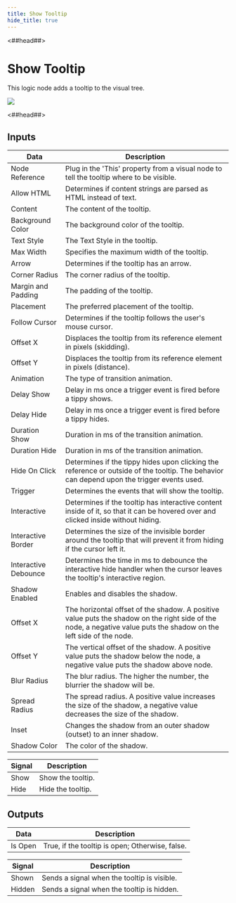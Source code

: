 ```yaml
---
title: Show Tooltip
hide_title: true
---
```


<##head##>

# Show Tooltip

This logic node adds a tooltip to the visual tree.

<div className="ndl-image-with-background l">

![](/library/modules/simple-tooltips/show-tooltip.png)

</div>

<##head##>

## Inputs

<div className="ndl-table-35-65">

| Data                                                             | Description                                                                                                                                                          |
| ---------------------------------------------------------------- | -------------------------------------------------------------------------------------------------------------------------------------------------------------------- |
| <span className="ndl-data">Node Reference</span>                 | Plug in the 'This' property from a visual node to tell the tooltip where to be visible.                                                                              |
| <span className="ndl-data">Allow HTML</span>                     | Determines if content strings are parsed as HTML instead of text.                                                                                                    |
| <span className="ndl-data">Content</span>                        | The content of the tooltip.                                                                                                                                          |
| <span className="ndl-data">Background Color</span>               | The background color of the tooltip.                                                                                                                                 |
| <span className="ndl-data">Text Style</span>                     | The Text Style in the tooltip.                                                                                                                                       |
| <span className="ndl-data">Max Width</span>                      | Specifies the maximum width of the tooltip.                                                                                                                          |
| <span className="ndl-data">Arrow</span>                          | Determines if the tooltip has an arrow.                                                                                                                              |
| <span className="ndl-data">Corner Radius</span>                  | The corner radius of the tooltip.                                                                                                                                    |
| <span className="ndl-data">Margin and Padding</span>             | The padding of the tooltip.                                                                                                                                          |
| <span className="ndl-data">Placement</span>                      | The preferred placement of the tooltip.                                                                                                                              |
| <span className="ndl-data">Follow Cursor</span>                  | Determines if the tooltip follows the user's mouse cursor.                                                                                                           |
| <span className="ndl-data">Offset X</span>                       | Displaces the tooltip from its reference element in pixels (skidding).                                                                                               |
| <span className="ndl-data">Offset Y</span>                       | Displaces the tooltip from its reference element in pixels (distance).                                                                                               |
| <span className="ndl-data">Animation</span>                      | The type of transition animation.                                                                                                                                    |
| <span className="ndl-data">Delay Show</span>                     | Delay in ms once a trigger event is fired before a tippy shows.                                                                                                      |
| <span className="ndl-data">Delay Hide</span>                     | Delay in ms once a trigger event is fired before a tippy hides.                                                                                                      |
| <span className="ndl-data">Duration Show</span>                  | Duration in ms of the transition animation.                                                                                                                          |
| <span className="ndl-data">Duration Hide</span>                  | Duration in ms of the transition animation.                                                                                                                          |
| <span className="ndl-data">Hide On Click</span>                  | Determines if the tippy hides upon clicking the reference or outside of the tooltip. The behavior can depend upon the trigger events used.                           |
| <span className="ndl-data">Trigger</span>                        | Determines the events that will show the tooltip.                                                                                                                    |
| <span className="ndl-data">Interactive</span>                    | Determines if the tooltip has interactive content inside of it, so that it can be hovered over and clicked inside without hiding.                                    |
| <span className="ndl-data">Interactive Border</span>             | Determines the size of the invisible border around the tooltip that will prevent it from hiding if the cursor left it.                                               |
| <span className="ndl-data">Interactive Debounce</span>           | Determines the time in ms to debounce the interactive hide handler when the cursor leaves the tooltip's interactive region.                                          |
| <span className="ndl-data">Shadow Enabled</span>                 | Enables and disables the shadow.                                                                                                                                     |
| <span className="ndl-data">Offset X</span>                       | The horizontal offset of the shadow. A positive value puts the shadow on the right side of the node, a negative value puts the shadow on the left side of the node.  |
| <span className="ndl-data">Offset Y</span>                       | The vertical offset of the shadow. A positive value puts the shadow below the node, a negative value puts the shadow above node.                                     |
| <span className="ndl-data">Blur Radius</span>                    | The blur radius. The higher the number, the blurrier the shadow will be.                                                                                             |
| <span className="ndl-data">Spread Radius</span>                  | The spread radius. A positive value increases the size of the shadow, a negative value decreases the size of the shadow.                                             |
| <span className="ndl-data">Inset</span>                          | Changes the shadow from an outer shadow (outset) to an inner shadow.                                                                                                 |
| <span className="ndl-data">Shadow Color</span>                   | The color of the shadow.                                                                                                                                             |

| Signal                                                           | Description                                                                                                                                                          |
| ---------------------------------------------------------------- | -------------------------------------------------------------------------------------------------------------------------------------------------------------------- |
| <span className="ndl-signal">Show</span>                         | Show the tooltip.                                                                                                                                                    |
| <span className="ndl-signal">Hide</span>                         | Hide the tooltip.                                                                                                                                                    |

</div>

## Outputs

<div className="ndl-table-35-65">

| Data                                                             | Description                                                                                                                                                          |
| ---------------------------------------------------------------- | -------------------------------------------------------------------------------------------------------------------------------------------------------------------- |
| <span className="ndl-data">Is Open</span>                        | True, if the tooltip is open; Otherwise, false.                                                                                                                      |

| Signal                                                           | Description                                                                                                                                                          |
| ---------------------------------------------------------------- | -------------------------------------------------------------------------------------------------------------------------------------------------------------------- |
| <span className="ndl-signal">Shown</span>                        | Sends a signal when the tooltip is visible.                                                                                                                          |
| <span className="ndl-signal">Hidden</span>                       | Sends a signal when the tooltip is hidden.                                                                                                                           |

</div>
